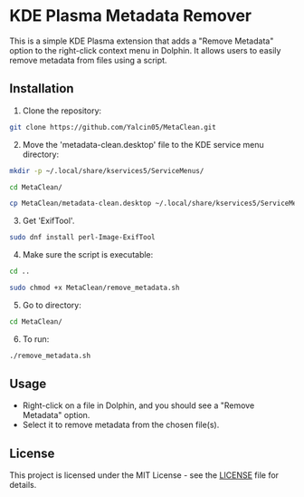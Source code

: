 # KDE Plasma Metadata Remover

This is a simple KDE Plasma extension that adds a "Remove Metadata" option to the right-click context menu in Dolphin. It allows users to easily remove metadata from files using a script.

## Installation

1. Clone the repository:
```bash
git clone https://github.com/Yalcin05/MetaClean.git
```
2. Move the 'metadata-clean.desktop' file to the KDE service menu directory:
 ```bash
mkdir -p ~/.local/share/kservices5/ServiceMenus/
```
```bash
cd MetaClean/
```
```bash
cp MetaClean/metadata-clean.desktop ~/.local/share/kservices5/ServiceMenus/
```
3. Get 'ExifTool'.
```bash
sudo dnf install perl-Image-ExifTool
```
4. Make sure the script is executable:
```bash
cd ..
```
```bash
sudo chmod +x MetaClean/remove_metadata.sh
```
5. Go to directory:
```bash
cd MetaClean/
```
   
6. To run:
```bash
./remove_metadata.sh
```

## Usage

- Right-click on a file in Dolphin, and you should see a "Remove Metadata" option.
- Select it to remove metadata from the chosen file(s).

## License

This project is licensed under the MIT License - see the [LICENSE](LICENSE) file for details.
